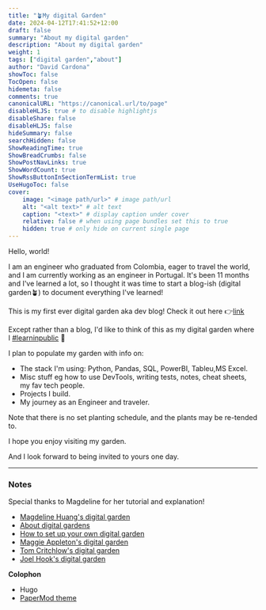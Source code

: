 ```yaml
---
title: "🪴My digital Garden"
date: 2024-04-12T17:41:52+12:00
draft: false
summary: "About my digital garden"
description: "About my digital garden" 
weight: 1
tags: ["digital garden","about"]
author: "David Cardona"
showToc: false
TocOpen: false
hidemeta: false
comments: true
canonicalURL: "https://canonical.url/to/page"
disableHLJS: true # to disable highlightjs
disableShare: false
disableHLJS: false
hideSummary: false
searchHidden: false
ShowReadingTime: true
ShowBreadCrumbs: false
ShowPostNavLinks: true
ShowWordCount: true
ShowRssButtonInSectionTermList: true
UseHugoToc: false
cover:
    image: "<image path/url>" # image path/url
    alt: "<alt text>" # alt text
    caption: "<text>" # display caption under cover
    relative: false # when using page bundles set this to true
    hidden: true # only hide on current single page
---
```

Hello, world!

I am an engineer who graduated from Colombia, eager to travel the world, and I am currently working as an engineer in Portugal. It's been 11 months and I've learned a lot, so I thought it was time to start a blog-ish (digital garden🪴) to document everything I've learned!


This is my first ever digital garden aka dev blog! Check it out here 👉[link](https://davidcardonadev.github.io/)

Except rather than a blog, I'd like to think of this as my digital garden where I [#learninpublic](https://www.swyx.io/learn-in-public/) 📝

I plan to populate my garden with info on:

- The stack I'm using: Python, Pandas, SQL, PowerBI, Tableu,MS Excel. 
- Misc stuff eg how to use DevTools, writing tests, notes, cheat sheets, my fav tech people.
- Projects I build.
- My journey as an Engineer and traveler.

Note that there is no set planting schedule, and the plants may be re-tended to.

I hope you enjoy visiting my garden.

And I look forward to being invited to yours one day.

---

### Notes


Special thanks to Magdeline for her tutorial and explanation!
- [Magdeline Huang\'s digital garden](https://magdelinehuang.com/)
- [About digital gardens](https://www.technologyreview.com/2020/09/03/1007716/digital-gardens-let-you-cultivate-your-own-little-bit-of-the-internet/)
- [How to set up your own digital garden](https://nesslabs.com/digital-garden-set-up#:~:text=A%20digital%20garden%20is%20an,to%20be%20cultivated%20in%20public.)
- [Maggie Appleton\'s digital garden](https://maggieappleton.com/garden)
- [Tom Critchlow\'s digital garden](https://tomcritchlow.com/wiki/)
- [Joel Hook\'s digital garden](https://joelhooks.com/digital-garden)

**Colophon**
- Hugo
- [PaperMod theme](https://github.com/adityatelange/hugo-PaperMod)
